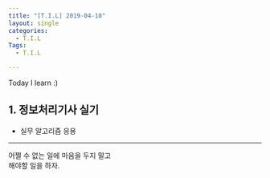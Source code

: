 ```yaml
---
title: "[T.I.L] 2019-04-10"
layout: single
categories:
  - T.I.L
Tags:
  - T.I.L

---
```

Today I learn :)     

   
## 1. 정보처리기사 실기  
* 실무 알고리즘 응용  

---
어쩔 수 없는 일에 마음을 두지 말고  
해야할 일을 하자.  


 

